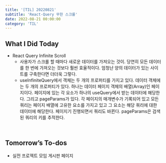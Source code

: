 ```yaml
---
title: '[TIL] 20220821'
subtitle: 'React-Query 무한 스크롤'
date: 2022-08-21 00:00:00
category: 'TIL'
---
```


## What I Did Today

- React Query Infinite Scroll
  - 사용자가 스크롤 할 때마다 새로운 데이터를 가져오는 것이. 당연히 모든 데이터를 한 번에 가져오는 것보다 훨씬 효율적이다. 엄청난 양의 데이터가 있는 사이트를 구축한다면 더더욱 그렇다.
  - useInfiniteQuery에서 객체는 두 개의 프로퍼티를 가지고 있다. 데이터 객체에는 두 개의 프로퍼티가 있다.
    하나는 데이터 페이지 객체의 배열(Array)인 페이지이다. 페이지에 있는 각 요소가 하나의 useQuery에서 받는 데이터에 해당한다.
    그리고 pageParams가 있다. 각 페이지의 매개변수가 기록되어 있고 모든 쿼리는 페이지 배열에 고유한 요소를 가지고 있고 그 요소는 해당 쿼리에 대한 데이터에 해당한다. 페이지기 진행되면서 쿼리도 바뀐다. pageParams은 검색된 쿼리의 키를 추적한다.

<br/>

## Tomorrow’s To-dos

- 실전 프로젝트 모임 게시판 페이지

  <br/>
